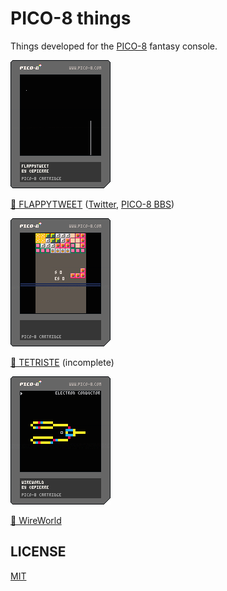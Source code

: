 # PICO-8 things

Things developed for the [PICO-8](http://www.lexaloffle.com/pico-8.php) fantasy console.

![FLAPPYTWEET cartridge](flappytweet.p8.png)

[🐤 FLAPPYTWEET](flappytweet.p8) ([Twitter](https://twitter.com/bpierre/status/749950739716435968), [PICO-8 BBS](http://www.lexaloffle.com/bbs/?pid=24518#p24518))

![TETRISTE cartridge](tetriste.p8.png)

[🔷 TETRISTE](tetriste.p8) (incomplete)

![WireWorld cartridge](wireworld.p8.png)

[🔌 WireWorld](wireworld.p8)

## LICENSE

[MIT](https://pierre.mit-license.org/)
